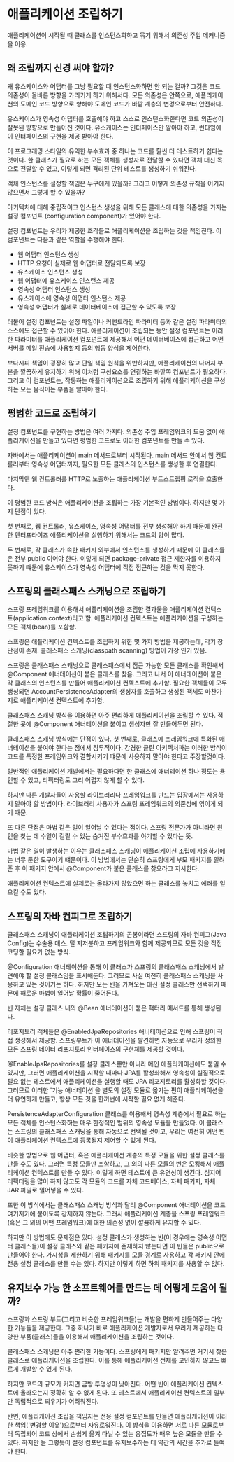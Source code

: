 # 애플리케이션 조립하기

애플리케이션이 시작될 때 클래스를 인스턴스화하고 묶기 위해서 의존성 주입 메커니즘을 이용.

## 왜 조립까지 신경 써야 할까?

왜 유스케이스와 어댑터를 그냥 필요할 때 인스턴스화하면 안 되는 걸까? 그것은 코드 의존성이 올바른 방향을 가리키게 하기 위해서다. 모든 의존성은 안쪽으로, 애플리케이션의 도메인 코드 방향으로 향해야 도메인 코드가 바깥 계층의 변경으로부터 안전하다.

유스케이스가 영속성 어댑터를 호출해야 하고 스스로 인스턴스화한다면 코드 의존성이 잘못된 방향으로 만들어진 것이다. 유스케이스는 인터페이스만 알아야 하고, 런타임에 이 인터페이스의 구현을 제공 받아야 한다.

이 프로그래밍 스타일의 유익한 부수효과 중 하나는 코드를 훨씬 더 테스트하기 쉽다는 것이다. 한 클래스가 필요로 하는 모든 객체를 생성자로 전달할 수 있다면 객체 대신 목으로 전달할 수 있고, 이렇게 되면 격리된 단위 테스트를 생성하기 쉬워진다.

객체 인스턴스를 설정할 책임은 누구에게 있을까? 그리고 어떻게 의존성 규칙을 어기지 않으면서 그렇게 할 수 있을까?

아키텍처에 대해 중립적이고 인스턴스 생성을 위해 모든 클래스에 대한 의존성을 가지는 설정 컴포넌트 (configuration component)가 있어야 한다.

설정 컴포넌트는 우리가 제공한 조각들로 애플리케이션을 조립하는 것을 책임진다. 이 컴포넌트는 다음과 같은 역할을 수행해야 한다.

- 웹 어댑터 인스턴스 생성
- HTTP 요청이 실제로 웹 어댑터로 전달되도록 보장
- 유스케이스 인스턴스 생성
- 웹 어댑터에 유스케이스 인스턴스 제공
- 영속성 어댑터 인스턴스 생성
- 유스케이스에 영속성 어댑터 인스턴스 제공
- 영속성 어댑터가 실제로 데이터베이스에 접근할 수 있도록 보장

더불어 설정 컴포넌트는 설정 파일이나 커맨드라인 파라미터 등과 같은 설정 파라미터의 소스에도 접근할 수 있어야 한다. 애플리케이션이 조립되는 동안 설정 컴포넌트는 이러한 파라미터를 애플리케이션 컴포넌트에 제공해서 어떤 데이터베이스에 접근하고 어떤 서버를 메일 전송에 사용할지 등의 행동 양식을 제어한다.

보다시피 책임이 굉장히 많고 단일 책임 원칙을 위반하지만, 애플리케이션의 나머지 부분을 깔끔하게 유지하기 위해 이처럼 구성요소를 연결하는 바깥쪽 컴포넌트가 필요하다. 그리고 이 컴포넌트는, 작동하는 애플리케이션으로 조립하기 위해 애플리케이션을 구성하는 모든 움직이는 부품을 알아야 한다.

## 평범한 코드로 조립하기

설정 컴포넌트를 구현하는 방법은 여러 가지다. 의존성 주입 프레임워크의 도움 없이 애플리케이션을 만들고 있다면 평범한 코드로도 이러한 컴포넌트를 만들 수 있다.

자바에서는 애플리케이션이 main 메서드로부터 시작된다. main 메서드 안에서 웹 컨트롤러부터 영속성 어댑터까지, 필요한 모든 클래스의 인스턴스를 생성한 후 연결한다.

마지막엔 웹 컨트롤러를 HTTP로 노출하는 애플리케이션 부트스트랩핑 로직을 호출한다.

이 평범한 코드 방식은 애플리케이션을 조립하는 가장 기본적인 방법이다. 하지만 몇 가지 단점이 있다.

첫 번째로, 웹 컨트롤러, 유스케이스, 영속성 어댑터를 전부 생성해야 하기 때문에 완전한 엔터프라이즈 애플리케이션을 실행하기 위해서는 코드의 양이 많다.

두 번째로, 각 클래스가 속한 패키지 외부에서 인스턴스를 생성하기 때문에 이 클래스들은 전부 public 이어야 한다. 이렇게 되면 package-private 접근 제한자를 이용하지 못하기 떄문에 유스케이스가 영속성 어댑터에 직접 접근하는 것을 막지 못한다.

## 스프링의 클래스패스 스캐닝으로 조립하기

스프링 프레임워크를 이용해서 애플리케이션을 조립한 결과물을 애플리케이션 컨텍스트(application context)라고 함. 애플리케이션 컨텍스트는 애플리케이션을 구성하는 모든 객체(bean)를 포함함.

스프링은 애플리케이션 컨텍스트를 조립하기 위한 몇 가지 방법을 제공하는데, 각기 장단점이 존재. 클래스패스 스캐닝(classpath scanning) 방법이 가장 인기 있음.

스프링은 클래스패스 스캐닝으로 클래스패스에서 접근 가능한 모든 클래스를 확인해서 @Component 애너테이션이 붙은 클래스를 찾음. 그러고 나서 이 애너테이션이 붙은 각 클래스의 인스턴스를 만들어 애플리케이션 컨텍스트에 추가함. 필요한 객체들이 모두 생성되면 AccountPersistenceAdapter의 생성자를 호출하고 생성된 객체도 마찬가지로 애플리케이션 컨텍스트에 추가함.

클래스패스 스캐닝 방식을 이용하면 아주 편리하게 애플리케이션을 조립할 수 있다. 적절한 곳에 @Component 애너테이션을 붙이고 생성자만 잘 만들어두면 된다.

클래스패스 스캐닝 방식에는 단점이 있다. 첫 번째로, 클래스에 프레임워크에 특화된 애너테이션을 붙여야 한다는 점에서 침투적이다. 강경한 클린 아키텍처파는 이러한 방식이 코드를 특정한 프레임워크와 결합시키기 떄문에 사용하지 말아야 한다고 주장할것이다.

일반적인 애플리케이션 개발에서는 필요하다면 한 클래스에 애너테이션 하나 정도는 용인할 수 있고, 리팩터링도 그리 어렵지 않게 할 수 있다.

하지만 다른 개발자들이 사용할 라이브러리나 프레임워크를 만드는 입장에서는 사용하지 말아야 할 방법이다. 라이브러리 사용자가 스프링 프레임워크의 의존성에 엮이게 되기 때문.

또 다른 단점은 마법 같은 일이 일어날 수 있다는 점이다. 스프링 전문가가 아니라면 원인을 찾는 데 수일이 걸릴 수 있는 숨겨진 부수효과를 야기할 수 있다는 뜻.

마법 같은 일이 발생하는 이유는 클래스패스 스캐닝이 애플리케이션 조립에 사용하기에는 너무 둔한 도구이기 떄문이다. 이 방법에서는 단순히 스프링에게 부모 패키지를 알려준 후 이 패키지 안에서 @Component가 붙은 클래스를 찾으라고 지시한다.

애플리케이션 컨텍스트에 실제로는 올라가지 않았으면 하는 클래스를 놓치고 에러를 일으킬 수도 있다.

## 스프링의 자바 컨피그로 조립하기

클래스패스 스캐닝이 애플리케이션 조립하기의 곤봉이라면 스프링의 자바 컨피그(Java Config)는 수술용 매스. 덜 지저분하고 프레임워크와 함께 제공되므로 모든 것을 직접 코딩할 필요가 없는 방식.

@Configuration 애너테이션을 통해 이 클래스가 스프링의 클래스패스 스캐닝에서 발견해야 할 설정 클래스임을 표시해둔다. 그러므로 사실 여전히 클래스패스 스캐닝을 사용하고 있는 것이기는 하다. 하지만 모든 빈을 가져오는 대신 설정 클래스만 선택하기 때문에 해로운 마법이 일어날 확률이 줄어든다.

빈 자체는 설정 클래스 내의 @Bean 애너테이션이 붙은 팩터리 메서드를 통해 생성된다.

리포지토리 객체들은 @EnabledJpaRepositories 애너테이션으로 인해 스프링이 직접 생성해서 제공함. 스프링부트가 이 애너테이션을 발견하면 자동으로 우리가 정의한 모든 스프링 데이터 리포지토리 인터페이스의 구현체를 제공할 것이다.

@EnableJpaRepositories를 설정 클래스뿐만 아니라 메인 애플리케이션에도 붙일 수 있지만, 그러면 애플리케이션을 시작할 때마다 JPA를 활성화해서 영속성이 실질적으로 필요 없는 테스트에서 애플리케이션을 실행할 때도 JPA 리포지토리를 활성화할 것이다. 그러므로 이러한 '기능 애너테이션'을 별도의 설정 모듈로 옮기는 편이 애플리케이션을 더 유연하게 만들고, 항상 모든 것을 한꺼번에 시작할 필요 없게 해준다.

PersistenceAdapterConfiguration 클래스를 이용해서 영속성 계층에서 필요로 하는 모든 객체를 인스턴스화하는 매우 한정적인 범위의 영속성 모듈을 만들었다. 이 클래스는 스프링의 클래스패스 스캐닝을 통해 자동으로 선택될 것이고, 우리는 여전히 어떤 빈이 애플리케이션 컨텍스트에 등록될지 제어할 수 있게 된다.

비슷한 방법으로 웹 어댑터, 혹은 애플리케이션 계층의 특정 모듈을 위한 설정 클래스를 만들 수도 있다. 그러면 특정 모듈만 포함하고, 그 외의 다른 모듈의 빈은 모킹해서 애플리케이션 컨텍스트를 만들 수 있다. 이렇게 하면 테스트에 큰 유연성이 생긴다. 심지어 리팩터링을 많이 하지 않고도 각 모듈의 코드를 자체 코드베이스, 자체 패키지, 자체 JAR 파일로 밀어넣을 수 있다.

또한 이 방식에서는 클래스패스 스캐닝 방식과 달리 @Component 애너테이션을 코드 여기저기에 붙이도록 강제하지 않는다. 그래서 애플리케이션 계층을 스프링 프레임워크(혹은 그 외의 어떤 프레임워크)에 대한 의존성 없이 깔끔하게 유지할 수 있다.

하지만 이 방법에도 문제점은 있다. 설정 클래스가 생성하는 빈(이 경우에는 영속성 어댑터 클래스들)이 설정 클래스와 같은 패키지에 존재하지 않는다면 이 빈들은 public으로 만들어야 한다. 가시성을 제한하기 위해 패키지를 모듈 경계로 사용하고 각 패키지 안에 전용 설정 클래스를 만들 수는 있다. 하지만 이렇게 하면 하위 패키지를 사용할 수 없다.

## 유지보수 가능 한 소프트웨어를 만드는 데 어떻게 도움이 될까?

스프링과 스프링 부트(그리고 비슷한 프레임워크들)는 개발을 편하게 만들어주는 다양한 기능들을 제공한다. 그중 하나가 바로 애플리케이션 개발자로서 우리가 제공하는 다양한 부품(클래스)들을 이용해서 애플리케이션을 조립하는 것이다.

클래스패스 스캐닝은 아주 편리한 기능이다. 스프링에게 패키지만 알려주면 거기서 찾은 클래스로 애플리케이션을 조립한다. 이를 통해 애플리케이션 전체를 고민하지 않고도 빠르게 개발할 수 있게 된다.

하지만 코드의 규모가 커지면 금방 투명성이 낮아진다. 어떤 빈이 애플리케이션 컨텍스트에 올라오는지 정확히 알 수 없게 된다. 또 테스트에서 애플리케이션 컨텍스트의 일부만 독립적으로 띄우기가 어려워진다.

반면, 애플리케이션 조립을 책임지는 전용 설정 컴포넌트를 만들면 애플리케이션이 이러한 책임('변경할 이유')으로부터 자유로워진다. 이 방식을 이용하면 서로 다른 모듈로부터 독립되어 코드 상에서 손쉽게 옮겨 다닐 수 있는 응집도가 매우 높은 모듈을 만들 수 있다. 하지만 늘 그렇듯이 설정 컴포넌트를 유지보수하는 데 약간의 시간을 추가로 들여야 한다.
